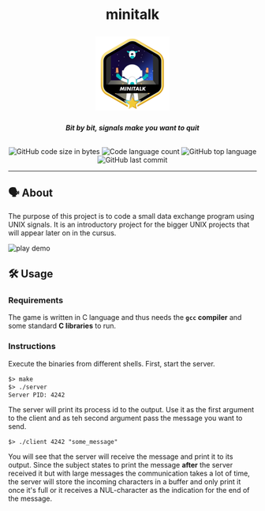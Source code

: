 <h1 align="center">
	<p>
	minitalk
	</p>
	<img src="https://github.com/aaron-22766/aaron-22766/blob/main/42-badges/minitalkm.png">
</h1>

<p align="center">
	<b><i>Bit by bit, signals make you want to quit</i></b><br><br>
</p>

<p align="center">
	<img alt="GitHub code size in bytes" src="https://img.shields.io/github/languages/code-size/aaron-22766/42_minitalk?color=lightblue" />
	<img alt="Code language count" src="https://img.shields.io/github/languages/count/aaron-22766/42_minitalk?color=yellow" />
	<img alt="GitHub top language" src="https://img.shields.io/github/languages/top/aaron-22766/42_minitalk?color=blue" />
	<img alt="GitHub last commit" src="https://img.shields.io/github/last-commit/aaron-22766/42_minitalk?color=green" />
</p>

---

## 🗣 About

The purpose of this project is to code a small data exchange program using UNIX signals. It is an introductory project for the bigger UNIX projects that will appear later on in the cursus.

![play demo](https://github.com/aaron-22766/bin/blob/ad6211b063e040868fdcba9a40f7e4f7fdf4e42f/gifs/minitalk.gif)

## 🛠 Usage

### Requirements

The game is written in C language and thus needs the **`gcc` compiler** and some standard **C libraries** to run. 

### Instructions

Execute the binaries from different shells. First, start the server.
```shell
$> make
$> ./server
Server PID: 4242
```
The server will print its process id to the output. Use it as the first argument to the client and as teh second argument pass the message you want to send.
```shell
$> ./client 4242 "some_message"
```
You will see that the server will receive the message and print it to its output. Since the subject states to print the message **after** the server received it but with large messages the communication takes a lot of time, the server will store the incoming characters in a buffer and only print it once it's full or it receives a NUL-character as the indication for the end of the message.
